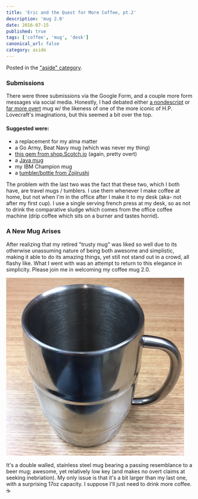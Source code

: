 ```yaml
---
title: 'Eric and the Quest for More Coffee, pt.2'
description: 'mug 2.0'
date: 2016-07-15
published: true
tags: ['coffee', 'mug', 'desk']
canonical_url: false
category: aside
---
```


Posted in the ["aside" category](/categories/#aside).

### Submissions

There were three submissions via the Google Form, and a couple more form messages via social media. Honestly, I had debated either [a nondescript](https://www.amazon.com/Creature-Cups-CRC-003-Cthulhu-Cthulhu-11oz/dp/B00GW7M7A6/) or [far more overt](https://www.amazon.com/Surreal-Entertainment-Cthulhu-Molded-Mug/dp/B014LQTF6S/) mug w/ the likeness of one of the more iconic of H.P. Lovecraft's imaginations, but this seemed a bit over the top.

#### Suggested were:

- a replacement for my alma matter
- a Go Army, Beat Navy mug (which was never my thing)
- [this gem from shop.Scotch.io](http://shop.scotch.io/collections/frontpage/products/id-rather-be-drinking-scotch-coffee-mug) (again, pretty overt)
- a [Java mug](https://www.amazon.com/CafePress-Programmers-Mug-Mega-White/dp/B00UK9RRM0/ref=sr_1_2?ie=UTF8&qid=1467905091&sr=8-2&keywords=code+coffee+mug)
- my IBM Champion mug
- a [tumbler/bottle from Zojirushi](https://www.zojirushi.com/app/category/stainless-steel-vacuum-bottles)

The problem with the last two was the fact that these two, which I both have, are travel mugs / tumblers. I use them whenever I make coffee at home, but not when I'm in the office after I make it to my desk (aka- not after my first cup). I use a single serving french press at my desk, so as not to drink the comparative sludge which comes from the office coffee machine (drip coffee which sits on a burner and tastes horrid).

### A New Mug Arises

After realizing that my retired "trusty mug" was liked so well due to its otherwise unassuming nature of being both awesome and simplistic, making it able to do its amazing things, yet still not stand out in a crowd, all flashy like. What I went with was an attempt to return to this elegance in simplicity. Please join me in welcoming my coffee mug 2.0.

![This mug will stand by my side, through many a battle with the keyboard.](./images/Mug_2-0.jpg)

It's a double walled, stainless steel mug bearing a passing resemblance to a beer mug; awesome, yet relatively low key (and makes no overt claims at seeking inebriation). My only issue is that it's a bit larger than my last one, with a surprising 17oz capacity. I suppose I'll just need to drink more coffee. ☕️
